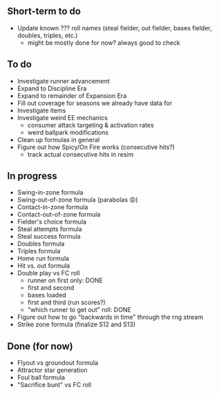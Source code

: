 ## Short-term to do
- Update known ??? roll names (steal fielder, out fielder, bases fielder, doubles, triples, etc.)
    - might be mostly done for now? always good to check

## To do
- Investigate runner advancement
- Expand to Discipline Era
- Expand to remainder of Expansion Era
- Fill out coverage for seasons we already have data for
- Investigate items
- Investigate weird EE mechanics
  - consumer attack targeting & activation rates
  - weird ballpark modifications
- Clean up formulas in general
- Figure out how Spicy/On Fire works (consecutive hits?)
  - track actual consecutive hits in resim

## In progress
- Swing-in-zone formula
- Swing-out-of-zone formula (parabolas 😡)
- Contact-in-zone formula
- Contact-out-of-zone formula
- Fielder's choice formula
- Steal attempts formula
- Steal success formula
- Doubles formula
- Triples formula
- Home run formula
- Hit vs. out formula
- Double play vs FC roll
  - runner on first only: DONE
  - first and second
  - bases loaded
  - first and third (run scores?)
  - "which runner to get out" roll: DONE
- Figure out how to go "backwards in time" through the rng stream
- Strike zone formula (finalize S12 and S13)

## Done (for now)
- Flyout vs groundout formula
- Attractor star generation
- Foul ball formula
- "Sacrifice bunt" vs FC roll
